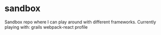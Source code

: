 # sandbox
Sandbox repo where I can play around with different frameworks.  Currently playing with: grails webpack-react profile
